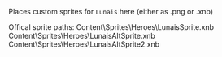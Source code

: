 Places custom sprites for `Lunais` here (either as .png or .xnb)

Offical sprite paths: 
Content\Sprites\Heroes\LunaisSprite.xnb
Content\Sprites\Heroes\LunaisAltSprite.xnb
Content\Sprites\Heroes\LunaisAltSprite2.xnb